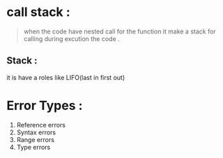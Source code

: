 #  call stack  : 
 > when the code have nested call for the function it make a stack for calling during excution the code .
## Stack : 
it is have a roles like LIFO(last in first out)

# Error Types :
1. Reference errors 
2.  Syntax errors
3. Range errors
4. Type errors

